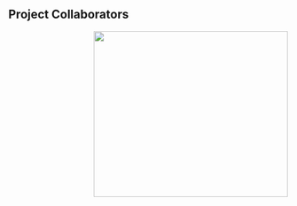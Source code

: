 ## Project Collaborators


<div style= "float: right">
<img src="networkingletters/data/A_new_map_of_Scotland_with_the_roads_(8643653080) (1).jpg" width=350 height=300>
</div>



